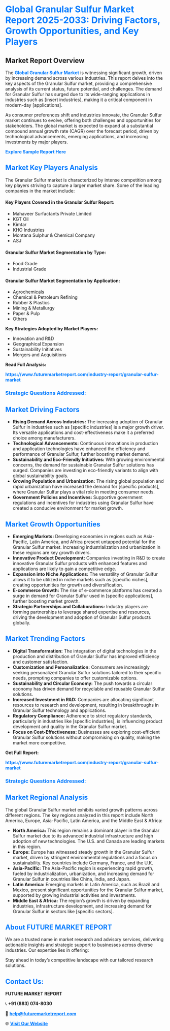 <h1 style="color: #007BFF;">Global Granular Sulfur Market Report 2025-2033: Driving Factors, Growth Opportunities, and Key Players</h1>

<section id="overview">
<h2>Market Report Overview</h2>
<p>The <a href="https://www.futuremarketreport.com/industry-report/granular-sulfur-market" style="color: #007BFF; text-decoration: none;"><strong>Global Granular Sulfur Market</strong></a> is witnessing significant growth, driven by increasing demand across various industries. This report delves into the key aspects of the Granular Sulfur market, providing a comprehensive analysis of its current status, future potential, and challenges. The demand for Granular Sulfur has surged due to its wide-ranging applications in industries such as [insert industries], making it a critical component in modern-day [applications].</p>
<p>As consumer preferences shift and industries innovate, the Granular Sulfur market continues to evolve, offering both challenges and opportunities for stakeholders. The global market is expected to expand at a substantial compound annual growth rate (CAGR) over the forecast period, driven by technological advancements, emerging applications, and increasing investments by major players.</p>
</section>

<section id="overview">
<p><a href="https://www.futuremarketreport.com/request-sample/reportId=55380" style="color: #007BFF; text-decoration: none;"><strong>Explore Sample Report Here</strong></a></p>
</section>

<section id="key-players">
<h2 style="color: #007BFF;">Market Key Players Analysis</h2>
<p>The Granular Sulfur market is characterized by intense competition among key players striving to capture a larger market share. Some of the leading companies in the market include:</p>
<h4>Key Players Covered in the Granular Sulfur Report:</h4>
<ul><li>Mahaveer Surfactants Private Limited</li><li>KGT Oil</li><li>Kimtar</li><li>KHO Industries</li><li>Montana Sulphur &amp; Chemical Company</li><li>ASJ</li></ul>
<h4>Granular Sulfur Market Segmentation by Type:</h4>
<ul><li>Food Grade</li><li>Industrial Grade</li></ul>

<h4>Granular Sulfur Market Segmentation by Application:</h4>
<ul><li>Agrochemicals</li><li>Chemical &amp; Petroleum Refining</li><li>Rubber &amp; Plastics</li><li>Mining &amp; Metallurgy</li><li>Paper &amp; Pulp</li><li>Others</li></ul>
<p><strong>Key Strategies Adopted by Market Players:</strong></p>
<ul>
<li>Innovation and R&D</li>
<li>Geographical Expansion</li>
<li>Sustainability Initiatives</li>
<li>Mergers and Acquisitions</li>
</ul>
</section>

<section>
<p><strong>Read Full Analysis: </strong></p><a href="https://www.futuremarketreport.com/industry-report/granular-sulfur-market" style="color: #007BFF; text-decoration: none;"><strong>https://www.futuremarketreport.com/industry-report/granular-sulfur-market</strong></a>
<h3 style="color: #007BFF;">Strategic Questions Addressed:</h3>
</section>

<section id="driving-factors">
<h2 style="color: #007BFF;">Market Driving Factors</h2>
<ul>
<li><strong>Rising Demand Across Industries:</strong> The increasing adoption of Granular Sulfur in industries such as [specific industries] is a major growth driver. Its versatile applications and cost-effectiveness make it a preferred choice among manufacturers.</li>
<li><strong>Technological Advancements:</strong> Continuous innovations in production and application technologies have enhanced the efficiency and performance of Granular Sulfur, further boosting market demand.</li>
<li><strong>Sustainability and Eco-Friendly Initiatives:</strong> With growing environmental concerns, the demand for sustainable Granular Sulfur solutions has surged. Companies are investing in eco-friendly variants to align with global sustainability goals.</li>
<li><strong>Growing Population and Urbanization:</strong> The rising global population and rapid urbanization have increased the demand for [specific products], where Granular Sulfur plays a vital role in meeting consumer needs.</li>
<li><strong>Government Policies and Incentives:</strong> Supportive government regulations and incentives for industries using Granular Sulfur have created a conducive environment for market growth.</li>
</ul>
</section>

<section id="growth-opportunities">
<h2 style="color: #007BFF;">Market Growth Opportunities</h2>
<ul>
<li><strong>Emerging Markets:</strong> Developing economies in regions such as Asia-Pacific, Latin America, and Africa present untapped potential for the Granular Sulfur market. Increasing industrialization and urbanization in these regions are key growth drivers.</li>
<li><strong>Innovative Product Development:</strong> Companies investing in R&D to create innovative Granular Sulfur products with enhanced features and applications are likely to gain a competitive edge.</li>
<li><strong>Expansion into Niche Applications:</strong> The versatility of Granular Sulfur allows it to be utilized in niche markets such as [specific niches], creating opportunities for growth and diversification.</li>
<li><strong>E-commerce Growth:</strong> The rise of e-commerce platforms has created a surge in demand for Granular Sulfur used in [specific applications], further boosting market growth.</li>
<li><strong>Strategic Partnerships and Collaborations:</strong> Industry players are forming partnerships to leverage shared expertise and resources, driving the development and adoption of Granular Sulfur products globally.</li>
</ul>
</section>

<section id="trending-factors">
<h2 style="color: #007BFF;">Market Trending Factors</h2>
<ul>
<li><strong>Digital Transformation:</strong> The integration of digital technologies in the production and distribution of Granular Sulfur has improved efficiency and customer satisfaction.</li>
<li><strong>Customization and Personalization:</strong> Consumers are increasingly seeking personalized Granular Sulfur solutions tailored to their specific needs, prompting companies to offer customizable options.</li>
<li><strong>Sustainability and Circular Economy:</strong> The push towards a circular economy has driven demand for recyclable and reusable Granular Sulfur solutions.</li>
<li><strong>Increased Investment in R&D:</strong> Companies are allocating significant resources to research and development, resulting in breakthroughs in Granular Sulfur technology and applications.</li>
<li><strong>Regulatory Compliance:</strong> Adherence to strict regulatory standards, particularly in industries like [specific industries], is influencing product development and quality in the Granular Sulfur market.</li>
<li><strong>Focus on Cost-Effectiveness:</strong> Businesses are exploring cost-efficient Granular Sulfur solutions without compromising on quality, making the market more competitive.</li>
</ul>
</section>

<section>
<p><strong>Get Full Report: </strong></p><a href="https://www.futuremarketreport.com/industry-report/granular-sulfur-market" style="color: #007BFF; text-decoration: none;"><strong>https://www.futuremarketreport.com/industry-report/granular-sulfur-market</strong></a>
<h3 style="color: #007BFF;">Strategic Questions Addressed:</h3>
</section>


<section id="regional-analysis">
<h2 style="color: #007BFF;">Market Regional Analysis</h2>
<p>The global Granular Sulfur market exhibits varied growth patterns across different regions. The key regions analyzed in this report include North America, Europe, Asia-Pacific, Latin America, and the Middle East & Africa:</p>
<ul>
<li><strong>North America:</strong> This region remains a dominant player in the Granular Sulfur market due to its advanced industrial infrastructure and high adoption of new technologies. The U.S. and Canada are leading markets in this region.</li>
<li><strong>Europe:</strong> Europe has witnessed steady growth in the Granular Sulfur market, driven by stringent environmental regulations and a focus on sustainability. Key countries include Germany, France, and the U.K.</li>
<li><strong>Asia-Pacific:</strong> The Asia-Pacific region is experiencing rapid growth, fueled by industrialization, urbanization, and increasing demand for Granular Sulfur in countries like China, India, and Japan.</li>
<li><strong>Latin America:</strong> Emerging markets in Latin America, such as Brazil and Mexico, present significant opportunities for the Granular Sulfur market, supported by growing industrial activities and investments.</li>
<li><strong>Middle East & Africa:</strong> The region’s growth is driven by expanding industries, infrastructure development, and increasing demand for Granular Sulfur in sectors like [specific sectors].</li>
</ul>
</section>

<footer>
<h2 style="color: #007BFF;">About FUTURE MARKET REPORT</h2>
<p>We are a trusted name in market research and advisory services, delivering actionable insights and strategic support to businesses across diverse industries. Our expertise lies in offering:</p>

<p>Stay ahead in today’s competitive landscape with our tailored research solutions.</p>

<h2 style="color: #007BFF;">Contact Us:</h2>
<p><strong>FUTURE MARKET REPORT</strong></p>
<p>📞 <strong>+91 (883) 074-8030</strong></p>
<p>📧 <strong><a href="mailto:help@futuremarketreport.com" style="color: #007BFF;">help@futuremarketreport.com</a></strong></p>
<p>🌐 <strong><a href="https://www.futuremarketreport.com/" style="color: #007BFF;">Visit Our Website</a></strong></p>
</footer>